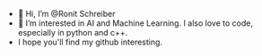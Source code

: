- 👋 Hi, I’m @Ronit Schreiber
- 👀 I’m interested in AI and Machine Learning. I also love to code, especially in python and c++.
- I hope you'll find my github interesting.


